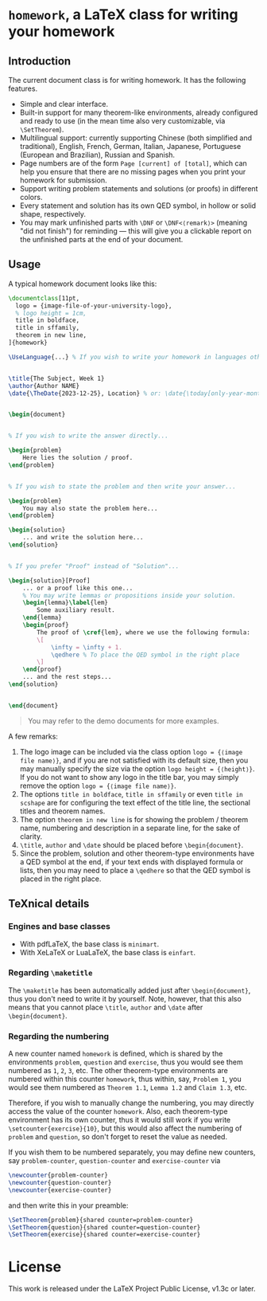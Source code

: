 <!-- Copyright (C) 2023 by Jinwen XU -->

# `homework`, a LaTeX class for writing your homework

## Introduction

The current document class is for writing homework. It has the following features.
- Simple and clear interface.
- Built-in support for many theorem-like environments, already configured and ready to use (in the mean time also very customizable, via `\SetTheorem`).
- Multilingual support: currently supporting Chinese (both simplified and traditional), English, French, German, Italian, Japanese, Portuguese (European and Brazilian), Russian and Spanish.
- Page numbers are of the form `Page [current] of [total]`, which can help you ensure that there are no missing pages when you print your homework for submission.
- Support writing problem statements and solutions (or proofs) in different colors.
- Every statement and solution has its own QED symbol, in hollow or solid shape, respectively.
- You may mark unfinished parts with `\DNF` or `\DNF<⟨remark⟩>` (meaning "did not finish") for reminding — this will give you a clickable report on the unfinished parts at the end of your document.


## Usage

A typical homework document looks like this:

```latex
\documentclass[11pt,
  logo = {image-file-of-your-university-logo},
  % logo height = 1cm,
  title in boldface,
  title in sffamily,
  theorem in new line,
]{homework}

\UseLanguage{...} % If you wish to write your homework in languages other than English


\title{The Subject, Week 1}
\author{Author NAME}
\date{\TheDate{2023-12-25}, Location} % or: \date{\today[only-year-month], Location}


\begin{document}


% If you wish to write the answer directly...

\begin{problem}
    Here lies the solution / proof.
\end{problem}


% If you wish to state the problem and then write your answer...

\begin{problem}
    You may also state the problem here...
\end{problem}

\begin{solution}
    ... and write the solution here...
\end{solution}


% If you prefer "Proof" instead of "Solution"...

\begin{solution}[Proof]
    ... or a proof like this one...
    % You may write lemmas or propositions inside your solution.
    \begin{lemma}\label{lem}
        Some auxiliary result.
    \end{lemma}
    \begin{proof}
        The proof of \cref{lem}, where we use the following formula:
        \[
            \infty = \infty + 1.
            \qedhere % To place the QED symbol in the right place
        \]
    \end{proof}
    ... and the rest steps...
\end{solution}


\end{document}
```

> You may refer to the demo documents for more examples.

A few remarks:
1) The logo image can be included via the class option `logo = {⟨image file name⟩}`, and if you are not satisfied with its default size, then you may manually specify the size via the option `logo height = {⟨height⟩}`. If you do not want to show any logo in the title bar, you may simply remove the option `logo = {⟨image file name⟩}`.
1) The options `title in boldface`, `title in sffamily` or even `title in scshape` are for configuring the text effect of the title line, the sectional titles and theorem names.
1) The option `theorem in new line` is for showing the problem / theorem name, numbering and description in a separate line, for the sake of clarity.
1) `\title`, `author` and `\date` should be placed before `\begin{document}`.
1) Since the problem, solution and other theorem-type environments have a QED symbol at the end, if your text ends with displayed formula or lists, then you may need to place a `\qedhere` so that the QED symbol is placed in the right place.


## TeXnical details

### Engines and base classes
- With pdfLaTeX, the base class is `minimart`.
- With XeLaTeX or LuaLaTeX, the base class is `einfart`.

### Regarding `\maketitle`

The `\maketitle` has been automatically added just after `\begin{document}`, thus you don't need to write it by yourself. Note, however, that this also means that you cannot place `\title`, `author` and `\date` after `\begin{document}`.

### Regarding the numbering

A new counter named `homework` is defined, which is shared by the environments `problem`, `question` and `exercise`, thus you would see them numbered as `1`, `2`, `3`, etc. The other theorem-type environments are numbered within this counter `homework`, thus within, say, `Problem 1`, you would see them numbered as `Theorem 1.1`, `Lemma 1.2` and `Claim 1.3`, etc.

Therefore, if you wish to manually change the numbering, you may directly access the value of the counter `homework`. Also, each theorem-type environment has its own counter, thus it would still work if you write `\setcounter{exercise}{10}`, but this would also affect the numbering of `problem` and `question`, so don't forget to reset the value as needed.

If you wish them to be numbered separately, you may define new counters, say `problem-counter`, `question-counter` and `exercise-counter` via
```latex
\newcounter{problem-counter}
\newcounter{question-counter}
\newcounter{exercise-counter}
```
and then write this in your preamble:
```latex
\SetTheorem{problem}{shared counter=problem-counter}
\SetTheorem{question}{shared counter=question-counter}
\SetTheorem{exercise}{shared counter=exercise-counter}
```


# License

This work is released under the LaTeX Project Public License, v1.3c or later.
